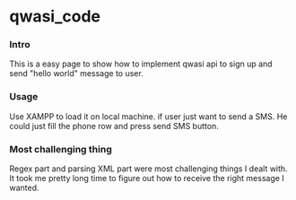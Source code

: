 # qwasi_code

### Intro

This is a easy page to show how to implement qwasi api to sign up and send "hello world" message to user.

### Usage

Use XAMPP to load it on local machine.
if user just want to send a SMS. He could just fill the phone row and press send SMS button.

### Most challenging thing 

Regex part and parsing XML part were most challenging things I dealt with. It took me pretty long time to figure out how to receive the right message I wanted.